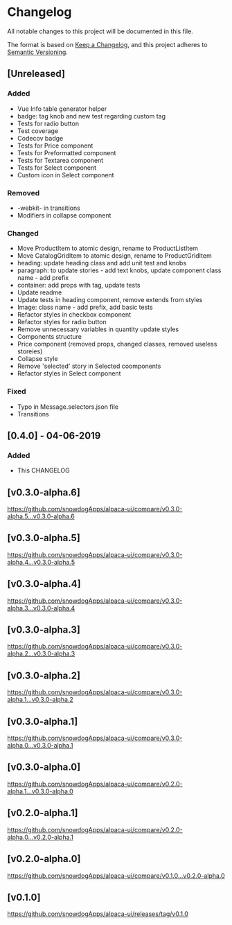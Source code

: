 # Changelog
All notable changes to this project will be documented in this file.

The format is based on [Keep a Changelog](https://keepachangelog.com/en/1.0.0/),
and this project adheres to [Semantic Versioning](https://semver.org/spec/v2.0.0.html).

## [Unreleased]
### Added
- Vue Info table generator helper
- badge: tag knob and new test regarding custom tag
- Tests for radio button
- Test coverage
- Codecov badge
- Tests for Price component
- Tests for Preformatted component
- Tests for Textarea component
- Tests for Select component
- Custom icon in Select component

### Removed
- -webkit- in transitions
- Modifiers in collapse component

### Changed
- Move ProductItem to atomic design, rename to ProductListItem
- Move CatalogGridItem to atomic design, rename to ProductGridItem
- heading: update heading class and add unit test and knobs
- paragraph: to update stories - add text knobs, update component class name - add prefix
- container: add props with tag, update tests
- Update readme
- Update tests in heading component, remove extends from styles
- Image: class name - add prefix, add basic tests
- Refactor styles in checkbox component
- Refactor styles for radio button
- Remove unnecessary variables in quantity update styles
- Components structure
- Price component (removed props, changed classes, removed useless storeies)
- Collapse style
- Remove 'selected' story in Selected coomponents
- Refactor styles in Select component

### Fixed
- Typo in Message.selectors.json file
- Transitions

## [0.4.0] - 04-06-2019
### Added
- This CHANGELOG

## [v0.3.0-alpha.6]
https://github.com/snowdogApps/alpaca-ui/compare/v0.3.0-alpha.5...v0.3.0-alpha.6

## [v0.3.0-alpha.5]
https://github.com/snowdogApps/alpaca-ui/compare/v0.3.0-alpha.4...v0.3.0-alpha.5

## [v0.3.0-alpha.4]
https://github.com/snowdogApps/alpaca-ui/compare/v0.3.0-alpha.3...v0.3.0-alpha.4

## [v0.3.0-alpha.3]
https://github.com/snowdogApps/alpaca-ui/compare/v0.3.0-alpha.2...v0.3.0-alpha.3

## [v0.3.0-alpha.2]
https://github.com/snowdogApps/alpaca-ui/compare/v0.3.0-alpha.1...v0.3.0-alpha.2

## [v0.3.0-alpha.1]
https://github.com/snowdogApps/alpaca-ui/compare/v0.3.0-alpha.0...v0.3.0-alpha.1

## [v0.3.0-alpha.0]
https://github.com/snowdogApps/alpaca-ui/compare/v0.2.0-alpha.1...v0.3.0-alpha.0

## [v0.2.0-alpha.1]
https://github.com/snowdogApps/alpaca-ui/compare/v0.2.0-alpha.0...v0.2.0-alpha.1

## [v0.2.0-alpha.0]
https://github.com/snowdogApps/alpaca-ui/compare/v0.1.0...v0.2.0-alpha.0

## [v0.1.0]
https://github.com/snowdogApps/alpaca-ui/releases/tag/v0.1.0
